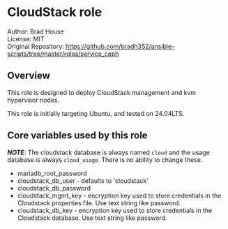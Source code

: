 # CloudStack role

Author: Brad House<br/>
License: MIT<br/>
Original Repository: https://github.com/bradh352/ansible-scripts/tree/master/roles/service_ceph

## Overview

This role is designed to deploy CloudStack management and kvm hypervisor nodes.

This role is initially targeting Ubuntu, and tested on 24.04LTS.

## Core variables used by this role

***NOTE***: The cloudstack database is always named `cloud` and the usage
database is always `cloud_usage`.  There is no ability to change these.

- mariadb_root_password
- cloudstack_db_user - defaults to 'cloudstack'
- cloudstack_db_password
- cloudstack_mgmt_key - encryption key used to store credentials in the Cloudstack properties file. Use text string like password.
- cloudstack_db_key - encryption key used to store credentials in the Cloudstack database. Use text string like password.

